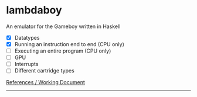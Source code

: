 # lambdaboy

An emulator for the Gameboy written in Haskell

- [x] Datatypes
- [x] Running an instruction end to end (CPU only)
- [ ] Executing an entire program (CPU only)
- [ ] GPU
- [ ] Interrupts
- [ ] Different cartridge types

[References / Working Document](https://docs.google.com/document/d/1pfUFWUodxY-D16wDG9pFGPBwgF8n-vtmBcZ5wydEpMI/edit?usp=sharing)

---

